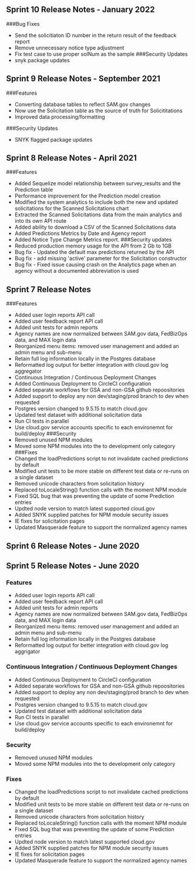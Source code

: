 ## Sprint 10 Release Notes - January 2022
###Bug Fixes
* Send the solicitiaton ID number in the return result of the feedback report
* Remove unnecessary notice type adjustment
* Fix test case to use proper solNum as the sample
###Security Updates
* snyk package updates

## Sprint 9 Release Notes - September 2021
###Features
* Converting database tables to reflect SAM.gov changes
* Now use the Solicitation table as the source of truth for Solicititations
* Improved data processing/formatting

###Security Updates
* SNYK flagged package updates

## Sprint 8 Release Notes - April 2021
###Features
* Added Sequelize model relationship between survey_results and the Prediction table
* Performance improvement for the Prediction model creation
* Modified the system analytics to include both the new and updated solicitations for the Scanned Solicitations chart
* Extracted the Scanned Solicitations data from the main analytics and into its own API route
* Added ability to download a CSV of the Scanned Solicitations data
* Added Predictions Metrics by Date and Agency report
* Added Notice Type Change Metrics report.
###Security updates
* Reduced production memory usage for the API from 2 Gb to 1GB
* Bug fix - Updated the default max predictions returned by the API
* Bug fix - add missing 'active' parameter for the Solicitation constructor
* Bug fix - Fixed issue causing crash on the Analytics page when an agency without a documented abbreviation is used

## Sprint 7 Release Notes 

###Features
 * Added user login reports API call
* Added user feedback report API call
* Added unit tests for admin reports
* Agency names are now normalized between SAM.gov data, FedBizOps data, and MAX login data
* Reorganized menu items: removed user management and added an admin menu and sub-menu
* Retain full log information locally in the Postgres database
* Reformatted log output for better integration with cloud.gov log aggregator
* Continuous Integration / Continuous Deployment Changes
* Added Continuous Deployment to CircleCI configuration
* Added separate workflows for GSA and non-GSA github repoositories
* Added support to deploy any non dev/staging/prod branch to dev when requested
* Postgres version changed to 9.5.15 to match cloud.gov
* Updated test dataset with additional solicitation data
* Run CI tests in parallel
* Use cloud.gov service accounts specific to each environemnt for build/deploy
###Security
* Removed unused NPM modules
* Moved some NPM modules into the to development only category
###Fixes
* Changed the loadPredictions script to not invalidate cached predictions by default
* Modified unit tests to be more stable on different test data or re-runs on a single dataset
* Removed unicode characters from solicitation history
* Replaced toLocaleString() function calls with the moment NPM module
* Fixed SQL bug that was preventing the update of some Prediction entries
* Updted node version to match latest supported cloud.gov
* Added SNYK supplied patches for NPM module security issues
* IE fixes for solicitation pages
* Updated Masquerade feature to support the normalized agency names

## Sprint 6 Release Notes - June 2020


## Sprint 5 Release Notes - June 2020

### Features
* Added user login reports API call
* Added user feedback report API call
* Added unit tests for admin reports
* Agency names are now normalized between SAM.gov data, FedBizOps data, and MAX login data
* Reorganized menu items: removed user management and added an admin menu and sub-menu
* Retain full log information locally in the Postgres database   
* Reformatted log output for better integration with cloud.gov log aggrigator

### Continuous Integration / Continuous Deployment Changes
* Added Continuous Deployment to CircleCI configuration
* Added separate workflows for GSA and non-GSA github repoositories
* Added support to deploy any non dev/staging/prod branch to dev when requested
* Postgres version changed to 9.5.15 to match cloud.gov
* Updated test dataset with additional solicitation data
* Run CI tests in parallel
* Use cloud.gov service accounts specific to each environemnt for build/deploy

### Security
* Removed unused NPM modules 
* Moved some NPM modules into the to development only category 

### Fixes
* Changed the loadPredictions script to not invalidate cached predictions by default
* Modified unit tests to be more stable on different test data or re-runs on a single dataset
* Removed unicode characters from solicitation history  
* Replaced toLocaleString() function calls with the moment NPM module
* Fixed SQL bug that was preventing the update of some Prediction entries
* Updted node version to match latest supported cloud.gov  
* Added SNYK supplied patches for NPM module security issues
* IE fixes for solicitation pages
* Updated Masquerade feature to support the normalized agency names



